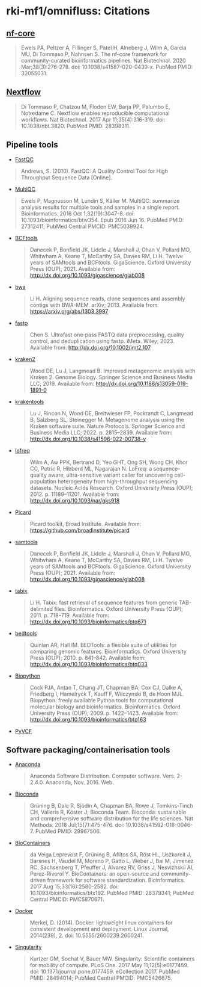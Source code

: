 # rki-mf1/omnifluss: Citations

## [nf-core](https://pubmed.ncbi.nlm.nih.gov/32055031/)

> Ewels PA, Peltzer A, Fillinger S, Patel H, Alneberg J, Wilm A, Garcia MU, Di Tommaso P, Nahnsen S. The nf-core framework for community-curated bioinformatics pipelines. Nat Biotechnol. 2020 Mar;38(3):276-278. doi: 10.1038/s41587-020-0439-x. PubMed PMID: 32055031.

## [Nextflow](https://pubmed.ncbi.nlm.nih.gov/28398311/)

> Di Tommaso P, Chatzou M, Floden EW, Barja PP, Palumbo E, Notredame C. Nextflow enables reproducible computational workflows. Nat Biotechnol. 2017 Apr 11;35(4):316-319. doi: 10.1038/nbt.3820. PubMed PMID: 28398311.

## Pipeline tools

- [FastQC](https://www.bioinformatics.babraham.ac.uk/projects/fastqc/)

> Andrews, S. (2010). FastQC: A Quality Control Tool for High Throughput Sequence Data [Online].

- [MultiQC](https://pubmed.ncbi.nlm.nih.gov/27312411/)

> Ewels P, Magnusson M, Lundin S, Käller M. MultiQC: summarize analysis results for multiple tools and samples in a single report. Bioinformatics. 2016 Oct 1;32(19):3047-8. doi: 10.1093/bioinformatics/btw354. Epub 2016 Jun 16. PubMed PMID: 27312411; PubMed Central PMCID: PMC5039924.

- [BCFtools](https://pubmed.ncbi.nlm.nih.gov/33590861/)

  > Danecek P, Bonfield JK, Liddle J, Marshall J, Ohan V, Pollard MO, Whitwham A, Keane T, McCarthy SA, Davies RM, Li H. Twelve years of SAMtools and BCFtools. GigaScience. Oxford University Press (OUP); 2021. Available from: http://dx.doi.org/10.1093/gigascience/giab008

- [bwa](https://arxiv.org/abs/1303.3997)

  > Li H. Aligning sequence reads, clone sequences and assembly contigs with BWA-MEM. arXiv; 2013. Available from: https://arxiv.org/abs/1303.3997

- [fastp](https://onlinelibrary.wiley.com/doi/10.1002/imt2.107)

  > Chen S. Ultrafast one‐pass FASTQ data preprocessing, quality control, and deduplication using fastp. iMeta. Wiley; 2023. Available from: http://dx.doi.org/10.1002/imt2.107

- [kraken2](https://genomebiology.biomedcentral.com/articles/10.1186/s13059-019-1891-0)

  > Wood DE, Lu J, Langmead B. Improved metagenomic analysis with Kraken 2. Genome Biology. Springer Science and Business Media LLC; 2019. Available from: http://dx.doi.org/10.1186/s13059-019-1891-0

- [krakentools](https://www.nature.com/articles/s41596-022-00738-y)

  > Lu J, Rincon N, Wood DE, Breitwieser FP, Pockrandt C, Langmead B, Salzberg SL, Steinegger M. Metagenome analysis using the Kraken software suite. Nature Protocols. Springer Science and Business Media LLC; 2022. p. 2815–2839. Available from: http://dx.doi.org/10.1038/s41596-022-00738-y

- [lofreq](https://pubmed.ncbi.nlm.nih.gov/23066108/)

  > Wilm A, Aw PPK, Bertrand D, Yeo GHT, Ong SH, Wong CH, Khor CC, Petric R, Hibberd ML, Nagarajan N. LoFreq: a sequence-quality aware, ultra-sensitive variant caller for uncovering cell-population heterogeneity from high-throughput sequencing datasets. Nucleic Acids Research. Oxford University Press (OUP); 2012. p. 11189–11201. Available from: http://dx.doi.org/10.1093/nar/gks918

- [Picard](https://github.com/broadinstitute/picard)

  > Picard toolkit, Broad Institute. Available from: https://github.com/broadinstitute/picard

- [samtools](https://academic.oup.com/gigascience/article/10/2/giab008/6137722)

  > Danecek P, Bonfield JK, Liddle J, Marshall J, Ohan V, Pollard MO, Whitwham A, Keane T, McCarthy SA, Davies RM, Li H. Twelve years of SAMtools and BCFtools. GigaScience. Oxford University Press (OUP); 2021. Available from: http://dx.doi.org/10.1093/gigascience/giab008

- [tabix](https://academic.oup.com/bioinformatics/article/27/5/718/262743)

  > Li H. Tabix: fast retrieval of sequence features from generic TAB-delimited files. Bioinformatics. Oxford University Press (OUP); 2011. p. 718–719. Available from: http://dx.doi.org/10.1093/bioinformatics/btq671

- [bedtools](https://academic.oup.com/bioinformatics/article/26/6/841/244688)

  > Quinlan AR, Hall IM. BEDTools: a flexible suite of utilities for comparing genomic features. Bioinformatics. Oxford University Press (OUP); 2010. p. 841–842. Available from: http://dx.doi.org/10.1093/bioinformatics/btq033

- [Biopython](https://academic.oup.com/bioinformatics/article/25/11/1422/330687)

  > Cock PJA, Antao T, Chang JT, Chapman BA, Cox CJ, Dalke A, Friedberg I, Hamelryck T, Kauff F, Wilczynski B, de Hoon MJL. Biopython: freely available Python tools for computational molecular biology and bioinformatics. Bioinformatics. Oxford University Press (OUP); 2009. p. 1422–1423. Available from: http://dx.doi.org/10.1093/bioinformatics/btp163

- [PyVCF](https://pyvcf.readthedocs.io/en/latest/)

## Software packaging/containerisation tools

- [Anaconda](https://anaconda.com)

  > Anaconda Software Distribution. Computer software. Vers. 2-2.4.0. Anaconda, Nov. 2016. Web.

- [Bioconda](https://pubmed.ncbi.nlm.nih.gov/29967506/)

  > Grüning B, Dale R, Sjödin A, Chapman BA, Rowe J, Tomkins-Tinch CH, Valieris R, Köster J; Bioconda Team. Bioconda: sustainable and comprehensive software distribution for the life sciences. Nat Methods. 2018 Jul;15(7):475-476. doi: 10.1038/s41592-018-0046-7. PubMed PMID: 29967506.

- [BioContainers](https://pubmed.ncbi.nlm.nih.gov/28379341/)

  > da Veiga Leprevost F, Grüning B, Aflitos SA, Röst HL, Uszkoreit J, Barsnes H, Vaudel M, Moreno P, Gatto L, Weber J, Bai M, Jimenez RC, Sachsenberg T, Pfeuffer J, Alvarez RV, Griss J, Nesvizhskii AI, Perez-Riverol Y. BioContainers: an open-source and community-driven framework for software standardization. Bioinformatics. 2017 Aug 15;33(16):2580-2582. doi: 10.1093/bioinformatics/btx192. PubMed PMID: 28379341; PubMed Central PMCID: PMC5870671.

- [Docker](https://dl.acm.org/doi/10.5555/2600239.2600241)

  > Merkel, D. (2014). Docker: lightweight linux containers for consistent development and deployment. Linux Journal, 2014(239), 2. doi: 10.5555/2600239.2600241.

- [Singularity](https://pubmed.ncbi.nlm.nih.gov/28494014/)

  > Kurtzer GM, Sochat V, Bauer MW. Singularity: Scientific containers for mobility of compute. PLoS One. 2017 May 11;12(5):e0177459. doi: 10.1371/journal.pone.0177459. eCollection 2017. PubMed PMID: 28494014; PubMed Central PMCID: PMC5426675.
